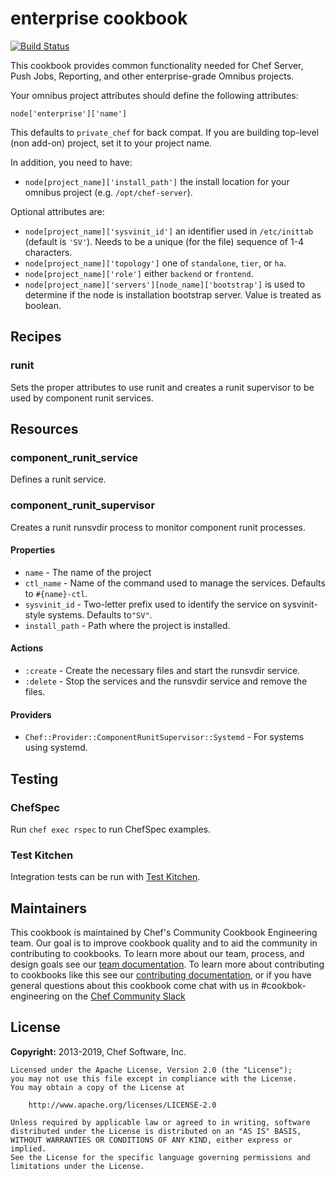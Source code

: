 # enterprise cookbook

[![Build Status](https://travis-ci.org/chef-cookbooks/enterprise-chef-common.svg?branch=master)](http://travis-ci.org/chef-cookbooks/enterprise-chef-common)

This cookbook provides common functionality needed for Chef Server, Push Jobs, Reporting, and other enterprise-grade Omnibus projects.

Your omnibus project attributes should define the following attributes:

```
node['enterprise']['name']
```

This defaults to `private_chef` for back compat. If you are building top-level (non add-on) project, set it to your project name.

In addition, you need to have:

- `node[project_name]['install_path']` the install location for your omnibus project (e.g. `/opt/chef-server`).

Optional attributes are:

- `node[project_name]['sysvinit_id']` an identifier used in `/etc/inittab` (default is `'SV'`). Needs to be a unique (for the file) sequence of 1-4 characters.
- `node[project_name]['topology']` one of `standalone`, `tier`, or `ha`.
- `node[project_name]['role']` either `backend` or `frontend`.
- `node[project_name]['servers'][node_name]['bootstrap']` is used to determine if the node is installation bootstrap server. Value is treated as boolean.

## Recipes

### runit

Sets the proper attributes to use runit and creates a runit supervisor to be used by component runit services.

## Resources

### component_runit_service

Defines a runit service.

### component_runit_supervisor

Creates a runit runsvdir process to monitor component runit processes.

#### Properties

- `name` - The name of the project
- `ctl_name` - Name of the command used to manage the services. Defaults to `#{name}-ctl`.
- `sysvinit_id` - Two-letter prefix used to identify the service on sysvinit-style systems. Defaults to`"SV"`.
- `install_path` - Path where the project is installed.

#### Actions

- `:create` - Create the necessary files and start the runsvdir service.
- `:delete` - Stop the services and the runsvdir service and remove the files.

#### Providers

- `Chef::Provider::ComponentRunitSupervisor::Systemd` - For systems using systemd.

## Testing

### ChefSpec

Run `chef exec rspec` to run ChefSpec examples.

### Test Kitchen

Integration tests can be run with [Test Kitchen](https://kitchen.ci/).

## Maintainers

This cookbook is maintained by Chef's Community Cookbook Engineering team. Our goal is to improve cookbook quality and to aid the community in contributing to cookbooks. To learn more about our team, process, and design goals see our [team documentation](https://github.com/chef-cookbooks/community_cookbook_documentation/blob/master/COOKBOOK_TEAM.MD). To learn more about contributing to cookbooks like this see our [contributing documentation](https://github.com/chef-cookbooks/community_cookbook_documentation/blob/master/CONTRIBUTING.MD), or if you have general questions about this cookbook come chat with us in #cookbok-engineering on the [Chef Community Slack](http://community-slack.chef.io/)

## License

**Copyright:** 2013-2019, Chef Software, Inc.

```
Licensed under the Apache License, Version 2.0 (the "License");
you may not use this file except in compliance with the License.
You may obtain a copy of the License at

    http://www.apache.org/licenses/LICENSE-2.0

Unless required by applicable law or agreed to in writing, software
distributed under the License is distributed on an "AS IS" BASIS,
WITHOUT WARRANTIES OR CONDITIONS OF ANY KIND, either express or implied.
See the License for the specific language governing permissions and
limitations under the License.
```
